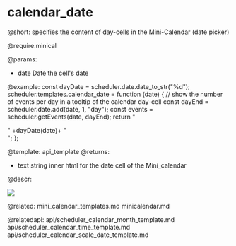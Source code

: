 calendar_date
=============

@short:
	specifies the content of day-cells in the Mini-Calendar (date picker)

@require:minical

@params:
- date	Date	the cell's date

@example:
const dayDate = scheduler.date.date_to_str("%d");
scheduler.templates.calendar_date = function (date) {
	// show the number of events per day in a tooltip of the calendar day-cell
	const dayEnd = scheduler.date.add(date, 1, "day");
	const events = scheduler.getEvents(date, dayEnd);
	return "<div title='"+events.length+" events'>" +dayDate(date)+ "</div>";
};

@template:	api_template
@returns:
- text    string     inner html for the date cell of the Mini_calendar

@descr:

<img src="api/mini_calendar_templates.png"/>


@related:
	mini_calendar_templates.md
	minicalendar.md

@relatedapi:
	api/scheduler_calendar_month_template.md
	api/scheduler_calendar_time_template.md
	api/scheduler_calendar_scale_date_template.md